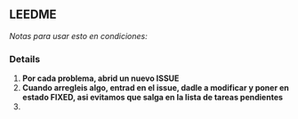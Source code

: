 ## LEEDME ##

_Notas para usar esto en condiciones:_


### Details ###

  1. **Por cada problema, abrid un nuevo ISSUE**
  1. **Cuando arregleis algo, entrad en el issue, dadle a modificar y poner en estado FIXED, asi evitamos que salga en la lista de tareas pendientes**
  1. 